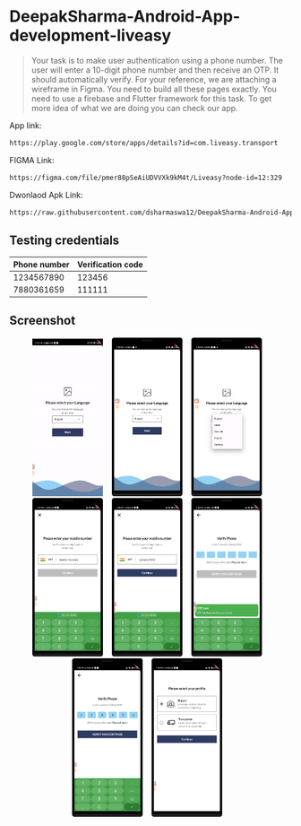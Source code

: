 # DeepakSharma-Android-App-development-liveasy


>Your task is to make user authentication using a phone number. The user will enter a 10-digit phone number and then receive an OTP. It should automatically verify. For your reference, we are attaching a wireframe in Figma. You need to build all these pages exactly. You need to use a firebase and Flutter framework for this task. To get more idea of what we are doing you can check our app.



App link:

```sh
https://play.google.com/store/apps/details?id=com.liveasy.transport
```

FIGMA Link:
```sh
https://figma.com/file/pmer88pSeAiUDVVXk9kM4t/Liveasy?node-id=12:329
```

Dwonlaod Apk Link:
```sh
https://raw.githubusercontent.com/dsharmaswa12/DeepakSharma-Android-App-development-liveasy\app-release.apk
```
## Testing credentials

| Phone number             | Verification code	                                                                |
| ----------------- | ------------------------------------------------------------------ |
| 1234567890 | 123456 |
| 7880361659 | 111111 |


## Screenshot


<div align="center">



<img width="25%" src="/screenshots/Screen_recording_20240918_195022-ezgif.com-video-to-gif-converter.gif" alt="Screenshot" title="Screenshot"/>
        <img height="0" width="8px">
<img width="25%" src="/screenshots/Screenshot_20240918_193532.png" alt="Screenshot" title="Screenshot"/>
        <img height="0" width="8px">
  <img width="25%" src="/screenshots/Screenshot_20240918_193648.png" alt="Screenshot" title="Screenshot"/>
        <img height="0" width="8px">
  <img width="25%" src="/screenshots/Screenshot_20240918_193805.png" alt="Screenshot" title="Screenshot"/>
        <img height="0" width="8px">
  <img width="25%" src="/screenshots/Screenshot_20240918_193857.png" alt="Screenshot" title="Screenshot"/>
        <img height="0" width="8px">
  <img width="25%" src="/screenshots/Screenshot_20240918_193946.png" alt="Screenshot" title="Screenshot"/>
        <img height="0" width="8px">
  <img width="25%" src="/screenshots/Screenshot_20240918_194010.png" alt="Screenshot" title="Screenshot"/>
        <img height="0" width="8px">
  <img width="25%" src="/screenshots/Screenshot_20240918_194552.png" alt="Screenshot" title="Screenshot"/>
        <img height="0" width="8px">
</div>
  


